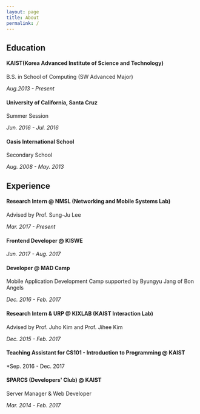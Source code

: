 ```yaml
---
layout: page
title: About
permalink: /
---
```


## Education

#### KAIST(Korea Advanced Institute of Science and Technology)
B.S. in School of Computing (SW Advanced Major)

*Aug.2013 - Present*

#### University of California, Santa Cruz
Summer Session

*Jun. 2016 - Jul. 2016*

#### Oasis International School
Secondary School

*Aug. 2008 - May. 2013*

## Experience
#### Research Intern @ NMSL (Networking and Mobile Systems Lab)
Advised by Prof. Sung-Ju Lee

*Mar. 2017 - Present*

#### Frontend Developer @ KISWE
*Jun. 2017 - Aug. 2017*

#### Developer @ MAD Camp
Mobile Application Development Camp supported by Byungyu Jang of Bon Angels

*Dec. 2016 - Feb. 2017*

#### Research Intern & URP @ KIXLAB (KAIST Interaction Lab)
Advised by Prof. Juho Kim and Prof. Jihee Kim

*Dec. 2015 - Feb. 2017*

#### Teaching Assistant for CS101 - Introduction to Programming @ KAIST
*Sep. 2016 - Dec. 2017

#### SPARCS (Developers' Club) @ KAIST
Server Manager & Web Developer

*Mar. 2014 - Feb. 2017*


